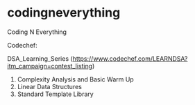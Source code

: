 # codingneverything
Coding N Everything

Codechef:

DSA_Learning_Series (https://www.codechef.com/LEARNDSA?itm_campaign=contest_listing)

1) Complexity Analysis and Basic Warm Up
2) Linear Data Structures
3) Standard Template Library

    


